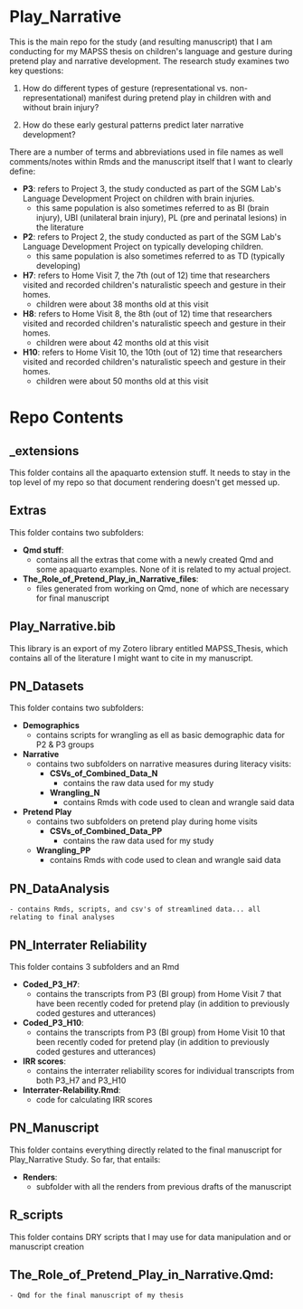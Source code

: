 # Play_Narrative
This is the main repo for the study (and resulting manuscript) that I am conducting for my MAPSS thesis on children's language and gesture during pretend play and narrative development.
The research study examines two key questions:

1. How do different types of gesture (representational vs. non-representational) manifest during pretend play in children with and without brain injury?

2. How do these early gestural patterns predict later narrative development?

There are a number of terms and abbreviations used in file names as well comments/notes within Rmds and the manuscript itself that I want to clearly define:
* **P3**: refers to Project 3, the study conducted as part of the SGM Lab's Language Development Project on children with brain injuries.
    - this same population is also sometimes referred to as BI (brain injury), UBI (unilateral brain injury), PL (pre and perinatal lesions) in the literature
* **P2**: refers to Project 2, the study conducted as part of the SGM Lab's Language Development Project on typically developing children.
    - this same population is also sometimes referred to as TD (typically developing)
* **H7**: refers to Home Visit 7, the 7th (out of 12) time that researchers visited and recorded children's naturalistic speech and gesture in their homes.
    - children were about 38 months old at this visit
* **H8**: refers to Home Visit 8, the 8th (out of 12) time that researchers visited and recorded children's naturalistic speech and gesture in their homes.
    - children were about 42 months old at this visit
* **H10**: refers to Home Visit 10, the 10th (out of 12) time that researchers visited and recorded children's naturalistic speech and gesture in their homes.
    - children were about 50 months old at this visit

# Repo Contents
## _extensions
This folder contains all the apaquarto extension stuff. It needs to stay in the top level of my repo so that document rendering doesn't get messed up.

## Extras
This folder contains two subfolders:
* **Qmd stuff**:
    - contains all the extras that come with a newly created Qmd and some apaquarto examples. None of it is related to my actual project.
* **The_Role_of_Pretend_Play_in_Narrative_files**:
    - files generated from working on Qmd, none of which are necessary for final manuscript

## Play_Narrative.bib
This library is an export of my Zotero library entitled MAPSS_Thesis, which contains all of the literature I might want to cite in my manuscript.

## PN_Datasets
This folder contains two subfolders: 
* **Demographics**
    - contains scripts for wrangling as ell as basic demographic data  for P2 & P3 groups
* **Narrative**
    - contains two subfolders on narrative measures during literacy visits:
      - **CSVs_of_Combined_Data_N** 
        - contains the raw data used for my study
      - **Wrangling_N**
        - contains Rmds with code used to clean and wrangle said data
* **Pretend Play**
    - contains two subfolders on pretend play during home visits
      - **CSVs_of_Combined_Data_PP** 
        - contains the raw data used for my study 
    - **Wrangling_PP**
        - contains Rmds with code used to clean and wrangle said data

## **PN_DataAnalysis**
    - contains Rmds, scripts, and csv's of streamlined data... all relating to final analyses

## PN_Interrater Reliability
This folder contains 3 subfolders and an Rmd
* **Coded_P3_H7**: 
    - contains the transcripts from P3 (BI group) from Home Visit 7 that have been recently coded for pretend play (in addition to previously coded gestures and utterances)
* **Coded_P3_H10**:
    - contains the transcripts from P3 (BI group) from Home Visit 10 that been recently coded for pretend play (in addition to previously coded gestures and utterances)
* **IRR scores**:
    - contains the interrater reliability scores for individual transcripts from both P3_H7 and P3_H10
* **Interrater-Relability.Rmd**:
    - code for calculating IRR scores
    
## PN_Manuscript 
This folder contains everything directly related to the final manuscript for Play_Narrative Study. So far, that entails:
* **Renders**: 
    - subfolder with all the renders from previous drafts of the manuscript

## R_scripts
This folder contains DRY scripts that I may use for data manipulation and or manuscript creation

## The_Role_of_Pretend_Play_in_Narrative.Qmd: 
    - Qmd for the final manuscript of my thesis